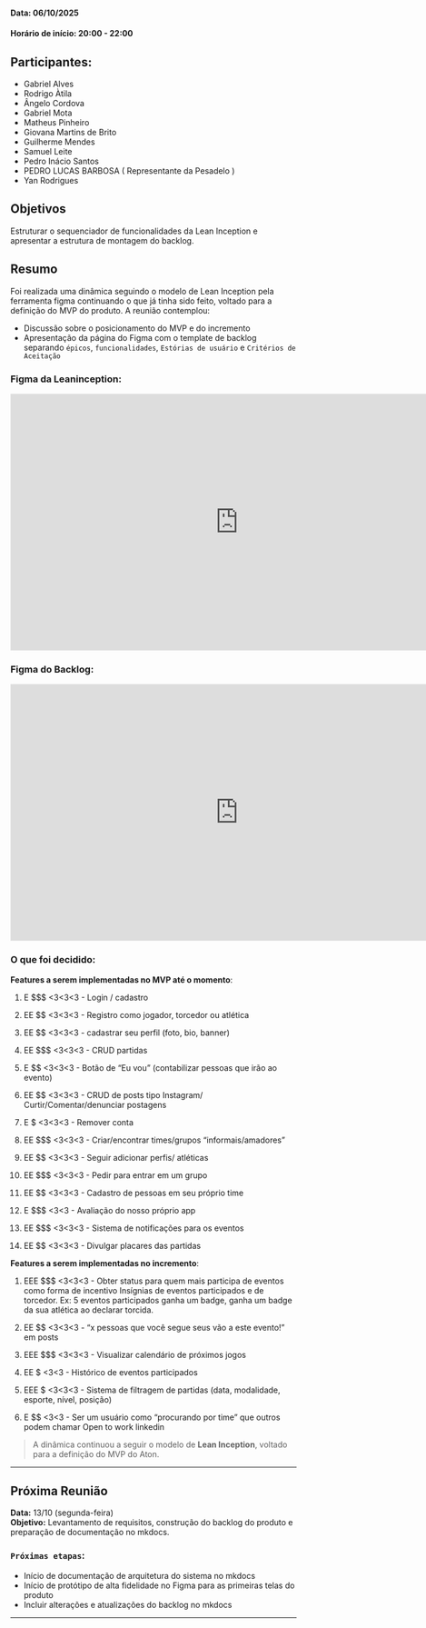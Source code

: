 #### Data: 06/10/2025

#### Horário de início: 20:00 - 22:00

## Participantes:

- Gabriel Alves
- Rodrigo Àtila
- Ângelo Cordova
- Gabriel Mota
- Matheus Pinheiro
- Giovana Martins de Brito
- Guilherme Mendes
- Samuel Leite
- Pedro Inácio Santos
- PEDRO LUCAS BARBOSA ( Representante da Pesadelo )
- Yan Rodrigues

## Objetivos

Estruturar o sequenciador de funcionalidades da Lean Inception e apresentar a estrutura de montagem do backlog.

## Resumo

Foi realizada uma dinâmica seguindo o modelo de Lean Inception pela ferramenta figma continuando o que já tinha sido feito, voltado para a definição do MVP do produto. A reunião contemplou:

- Discussão sobre o posicionamento do MVP e do incremento 
- Apresentação da página do Figma com o template de backlog separando `épicos`, `funcionalidades`, `Estórias de usuário` e `Critérios de Aceitação`

### Figma da Leaninception:
<div>
    <iframe style="border: 1px solid rgba(0, 0, 0, 0.1);" width="800" height="450" src="https://embed.figma.com/board/OvHe9jFciGpdRbvyPZmsL4/Template-Lean-Inception?node-id=0-1&embed-host=share" allowfullscreen></iframe>
</div>

### Figma do Backlog:
<div>
    <iframe style="border: 1px solid rgba(0, 0, 0, 0.1);" width="800" height="450" src="https://embed.figma.com/board/wpTBeKNOQ1IVSojku3nA3O/Backlog?node-id=0-1&embed-host=share" allowfullscreen></iframe>
</div>

### O que foi decidido:

**Features a serem implementadas no MVP até o momento**:

1. E $$$ <3<3<3 - Login / cadastro

2. EE $$ <3<3<3 - Registro como jogador, torcedor ou atlética

3. EE $$ <3<3<3 - cadastrar seu perfil (foto, bio, banner)

4. EE $$$ <3<3<3 - CRUD partidas

5. E $$ <3<3<3 - Botão de “Eu vou” (contabilizar pessoas que irão ao evento)

6. EE $$ <3<3<3 - CRUD de posts tipo Instagram/ Curtir/Comentar/denunciar postagens

7. E $ <3<3<3 - Remover conta

8. EE $$$ <3<3<3 - Criar/encontrar times/grupos “informais/amadores”

9. EE $$ <3<3<3 - Seguir adicionar perfis/ atléticas

10. EE $$$ <3<3<3 - Pedir para entrar em um grupo

11. EE $$ <3<3<3 - Cadastro de pessoas em seu próprio time

12. E $$$ <3<3 - Avaliação do nosso próprio app

13. EE $$$ <3<3<3 - Sistema de notificações para os eventos

14. EE $$ <3<3<3 - Divulgar placares das partidas

**Features a serem implementadas no incremento**:


1. EEE $$$ <3<3<3 - Obter status para quem mais participa de eventos como forma de incentivo Insígnias de eventos participados e de torcedor. Ex: 5 eventos participados ganha um badge, ganha um badge da sua atlética ao declarar torcida.

2. EE $$ <3<3<3 - “x pessoas que você segue seus vão a este evento!” em posts

3. EEE $$$ <3<3<3 - Visualizar calendário de próximos jogos

4. EE $ <3<3 - Histórico de eventos participados

5. EEE $ <3<3<3 - Sistema de filtragem de partidas (data, modalidade, esporte, nível, posição)

6. E $$ <3<3 - Ser um usuário como “procurando por time” que outros podem chamar Open to work linkedin

> A dinâmica continuou a seguir o modelo de **Lean Inception**, voltado para a definição do MVP do Aton.

---

## Próxima Reunião

**Data:** 13/10 (segunda-feira)  
**Objetivo:** Levantamento de requisitos, construção do backlog do produto e preparação de documentação no mkdocs.

### `Próximas etapas`:

- Início de documentação de arquitetura do sistema no mkdocs
- Início de protótipo de alta fidelidade no Figma para as primeiras telas do produto
- Incluir alterações e atualizações do backlog no mkdocs 

---
